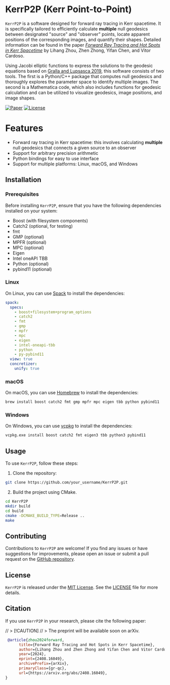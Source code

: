 # KerrP2P (Kerr Point-to-Point)

`KerrP2P` is a software designed for forward ray tracing in Kerr spacetime. It is specifically tailored to efficiently calculate **multiple** null geodesics between designated "source" and "observer" points, locate apparent positions of the corresponding images, and quantify their shapes. Detailed information can be found in the paper [_Forward Ray Tracing and Hot Spots in Kerr Spacetime_](https://arxiv.org/abs/2408.16049) by Lihang Zhou, Zhen Zhong, Yifan Chen, and Vitor Cardoso.

Using Jacobi elliptic functions to express the solutions to the geodesic equations based on [Gralla and Lupsasca 2019](https://arxiv.org/abs/1910.12881), this software consists of two tools. The first is a Python/C++ package that computes null geodesics and thoroughly explores the parameter space to identify multiple images. The second is a Mathematica code, which also includes functions for geodesic calculation and can be utilized to visualize geodesics, image positions, and image shapes.

[![Paper](https://img.shields.io/badge/Paper-arXiv-blue)](https://arxiv.org/abs/2408.16049)
[![License](https://img.shields.io/badge/License-MIT-green)](https://opensource.org/licenses/MIT)

# Features

- Forward ray tracing in Kerr spacetime: this involves calculating **multiple** null geodesics that connects a given source to an observer
- Support for arbitrary precision arithmetic
- Python bindings for easy to use interface
- Support for multiple platforms: Linux, macOS, and Windows

## Installation

### Prerequisites

Before installing `KerrP2P`, ensure that you have the following dependencies installed on your system:

- Boost (with filesystem components)
- Catch2 (optional, for testing)
- fmt
- GMP (optional)
- MPFR (optional)
- MPC (optional)
- Eigen
- Intel oneAPI TBB
- Python (optional)
- pybind11 (optional)

### Linux

On Linux, you can use [Spack](https://spack.io/) to install the dependencies:

```yaml
spack:
  specs:
    - boost+filesystem+program_options
    - catch2
    - fmt
    - gmp
    - mpfr
    - mpc
    - eigen
    - intel-oneapi-tbb
    - python
    - py-pybind11
  view: true
  concretizer:
    unify: true
```

### macOS

On macOS, you can use [Homebrew](https://brew.sh/) to install the dependencies:

```bash
brew install boost catch2 fmt gmp mpfr mpc eigen tbb python pybind11
```

### Windows

On Windows, you can use [vcpkg](https://vcpkg.io/en/index.html) to install the dependencies:

```bash
vcpkg.exe install boost catch2 fmt eigen3 tbb python3 pybind11
```

## Usage

To use `KerrP2P`, follow these steps:

1. Clone the repository:

```bash
git clone https://github.com/your_username/KerrP2P.git
```

2. Build the project using CMake.

```bash
cd KerrP2P
mkdir build
cd build
cmake -DCMAKE_BUILD_TYPE=Release ..
make
```

## Contributing

Contributions to `KerrP2P` are welcome! If you find any issues or have suggestions for improvements, please open an issue or submit a pull request on the [GitHub repository](https://github.com/AuroraDysis/KerrP2P).

## License

`KerrP2P` is released under the [MIT License](https://opensource.org/licenses/MIT). See the [LICENSE](LICENSE) file for more details.

## Citation

If you use `KerrP2P` in your research, please cite the following paper:

// > [!CAUTION]
// > The preprint will be available soon on arXiv.

```bibtex
 @article{zhou2024forward,
      title={Forward Ray Tracing and Hot Spots in Kerr Spacetime}, 
      author={Lihang Zhou and Zhen Zhong and Yifan Chen and Vitor Cardoso},
      year={2024},
      eprint={2408.16049},
      archivePrefix={arXiv},
      primaryClass={gr-qc},
      url={https://arxiv.org/abs/2408.16049}, 
}
```
